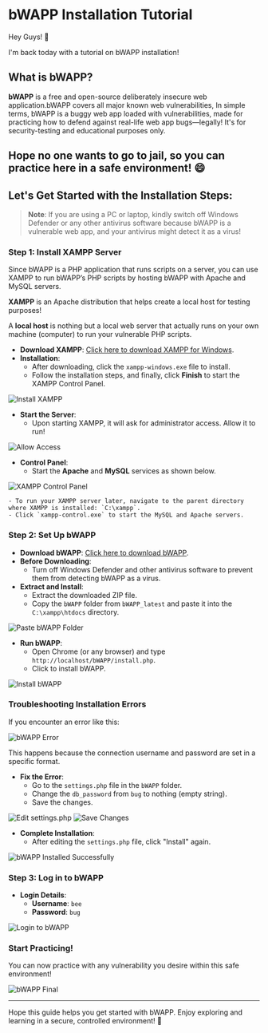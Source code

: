 # bWAPP Installation Tutorial

Hey Guys! 👋

I'm back today with a tutorial on bWAPP installation!

## What is bWAPP?

**bWAPP** is a free and open-source deliberately insecure web application.bWAPP covers all major known web vulnerabilities, 
In simple terms, bWAPP is a buggy web app loaded with vulnerabilities, made for practicing how to defend against real-life web app bugs—legally! It's for security-testing and educational purposes only.

Hope no one wants to go to jail, so you can practice here in a safe environment! 😄
---

## Let's Get Started with the Installation Steps:

> **Note**: If you are using a PC or laptop, kindly switch off Windows Defender or any other antivirus software because bWAPP is a vulnerable web app, and your antivirus might detect it as a virus!

### Step 1: Install XAMPP Server

Since bWAPP is a PHP application that runs scripts on a server, you can use XAMPP to run bWAPP’s PHP scripts by hosting bWAPP with Apache and MySQL servers.

**XAMPP** is an Apache distribution that helps create a local host for testing purposes!

A **local host** is nothing but a local web server that actually runs on your own machine (computer) to run your vulnerable PHP scripts.

- **Download XAMPP**: [Click here to download XAMPP for Windows](https://www.apachefriends.org/index.html).
- **Installation**:
    - After downloading, click the `xampp-windows.exe` file to install.
    - Follow the installation steps, and finally, click **Finish** to start the XAMPP Control Panel.

![Install XAMPP](xampp-install-finish.png)

- **Start the Server**:
    - Upon starting XAMPP, it will ask for administrator access. Allow it to run!

![Allow Access](access-allow.png)

- **Control Panel**:
    - Start the **Apache** and **MySQL** services as shown below.

![XAMPP Control Panel](xampp_control.png)

    - To run your XAMPP server later, navigate to the parent directory where XAMPP is installed: `C:\xampp`.
    - Click `xampp-control.exe` to start the MySQL and Apache servers.

### Step 2: Set Up bWAPP

- **Download bWAPP**: [Click here to download bWAPP](https://sourceforge.net/projects/bwapp/).
- **Before Downloading**: 
    - Turn off Windows Defender and other antivirus software to prevent them from detecting bWAPP as a virus.
- **Extract and Install**:
    - Extract the downloaded ZIP file.
    - Copy the `bWAPP` folder from `bWAPP_latest` and paste it into the `C:\xampp\htdocs` directory.

![Paste bWAPP Folder](pasted_bwapp.PNG)

- **Run bWAPP**:
    - Open Chrome (or any browser) and type `http://localhost/bWAPP/install.php`.
    - Click to install bWAPP.

![Install bWAPP](bwapp_install.PNG)

### Troubleshooting Installation Errors

If you encounter an error like this:

![bWAPP Error](error_bwapp1.PNG)

This happens because the connection username and password are set in a specific format.

- **Fix the Error**:
    - Go to the `settings.php` file in the `bWAPP` folder.
    - Change the `db_password` from `bug` to nothing (empty string).
    - Save the changes.

![Edit settings.php](before.PNG)
![Save Changes](22_bwapp.PNG)

- **Complete Installation**:
    - After editing the `settings.php` file, click "Install" again.

![bWAPP Installed Successfully](sucessfully_install_bwapp.PNG)

### Step 3: Log in to bWAPP

- **Login Details**:
    - **Username**: `bee`
    - **Password**: `bug`
  
![Login to bWAPP](bwapp_login.PNG)

### Start Practicing!

You can now practice with any vulnerability you desire within this safe environment!

![bWAPP Final](final_bwapp.PNG)

---

Hope this guide helps you get started with bWAPP. Enjoy exploring and learning in a secure, controlled environment! 🚀
